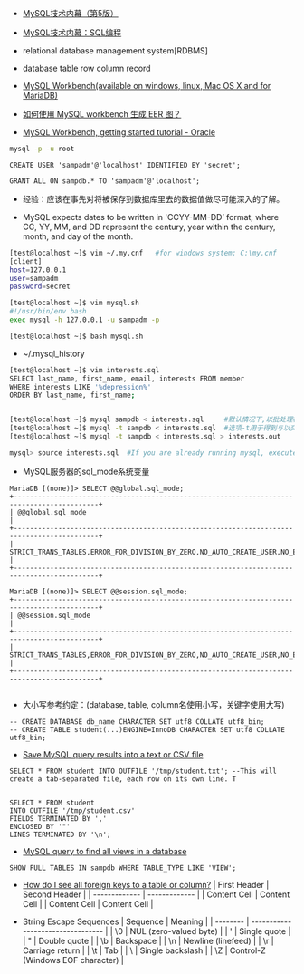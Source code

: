 - [MySQL技术内幕（第5版）](http://product.dangdang.com/1174890195.html)
- [MySQL技术内幕：SQL编程](http://product.dangdang.com/22646462.html)

- relational database management system[RDBMS]
- database table row column record

- [MySQL Workbench(available on windows, linux, Mac OS X and for MariaDB)](https://dev.mysql.com/downloads/)
- [如何使用 MySQL workbench 生成 EER 图？](https://www.zhihu.com/question/20680795)
- [MySQL Workbench, getting started tutorial - Oracle](https://docs.oracle.com/cd/E19078-01/mysql/mysql-workbench/wb-getting-started-tutorial.html)

```bash
mysql -p -u root
```
```mysql
CREATE USER 'sampadm'@'localhost' IDENTIFIED BY 'secret';

GRANT ALL ON sampdb.* TO 'sampadm'@'localhost';
```
- 经验：应该在事先对将被保存到数据库里去的数据值做尽可能深入的了解。

- MySQL expects dates to be written in 'CCYY-MM-DD’ format, where CC, YY, MM, and DD represent the century, year within the century, month, and day of the month.

```bash
[test@localhost ~]$ vim ~/.my.cnf   #for windows system: C:\my.cnf
[client]
host=127.0.0.1
user=sampadm
password=secret
```

```bash
[test@localhost ~]$ vim mysql.sh
#!/usr/bin/env bash
exec mysql -h 127.0.0.1 -u sampadm -p

[test@localhost ~]$ bash mysql.sh
```

- ~/.mysql_history

```bash
[test@localhost ~]$ vim interests.sql
SELECT last_name, first_name, email, interests FROM member
WHERE interests LIKE '%depression%'
ORDER BY last_name, first_name;


[test@localhost ~]$ mysql sampdb < interests.sql     #默认情况下,以批处理模式运行的mysql程序的输出内容是以制表符来分隔的。
[test@localhost ~]$ mysql -t sampdb < interests.sql  #选项-t用于得到与以交互方式运行mysql程序时的输出格式相同的整齐效果.
[test@localhost ~]$ mysql -t sampdb < interests.sql > interests.out

mysql> source interests.sql  #If you are already running mysql, execute the contents of the file by using a source command.
```

- MySQL服务器的sql_mode系统变量
```mysql
MariaDB [(none)]> SELECT @@global.sql_mode;
+-------------------------------------------------------------------------------------------+
| @@global.sql_mode                                                                         |
+-------------------------------------------------------------------------------------------+
| STRICT_TRANS_TABLES,ERROR_FOR_DIVISION_BY_ZERO,NO_AUTO_CREATE_USER,NO_ENGINE_SUBSTITUTION |
+-------------------------------------------------------------------------------------------+

MariaDB [(none)]> SELECT @@session.sql_mode;
+-------------------------------------------------------------------------------------------+
| @@session.sql_mode                                                                        |
+-------------------------------------------------------------------------------------------+
| STRICT_TRANS_TABLES,ERROR_FOR_DIVISION_BY_ZERO,NO_AUTO_CREATE_USER,NO_ENGINE_SUBSTITUTION |
+-------------------------------------------------------------------------------------------+


```

- 大小写参考约定：(database, table, column名使用小写，关键字使用大写)

```mysql
-- CREATE DATABASE db_name CHARACTER SET utf8 COLLATE utf8_bin;
-- CREATE TABLE student(...)ENGINE=InnoDB CHARACTER SET utf8 COLLATE utf8_bin;
```

- [Save MySQL query results into a text or CSV file](http://www.tech-recipes.com/rx/1475/save-mysql-query-results-into-a-text-or-csv-file/)
```mysql
SELECT * FROM student INTO OUTFILE '/tmp/student.txt'; --This will create a tab-separated file, each row on its own line. T


SELECT * FROM student
INTO OUTFILE '/tmp/student.csv'
FIELDS TERMINATED BY ','
ENCLOSED BY '"'
LINES TERMINATED BY '\n';

```

- [MySQL query to find all views in a database](https://geeksww.com/tutorials/database_management_systems/mysql/tips_and_tricks/mysql_query_to_find_all_views_in_a_database.php)
```mysql
SHOW FULL TABLES IN sampdb WHERE TABLE_TYPE LIKE 'VIEW';
```

- [How do I see all foreign keys to a table or column?](https://stackoverflow.com/questions/201621/how-do-i-see-all-foreign-keys-to-a-table-or-column)
| First Header  | Second Header |
| ------------- | ------------- |
| Content Cell  | Content Cell  |
| Content Cell  | Content Cell  |

- String Escape Sequences
| Sequence | Meaning                           |
| -------- | --------------------------------- |
| \0       | NUL (zero-valued byte)            |
| \'       | Single quote                      |
| \"       | Double quote                      |
| \b       | Backspace                         |
| \n       | Newline (linefeed)                |
| \r       | Carriage return                   |
| \t       | Tab                               |
| \\       | Single backslash                  |
| \Z       | Control-Z (Windows EOF character) |






